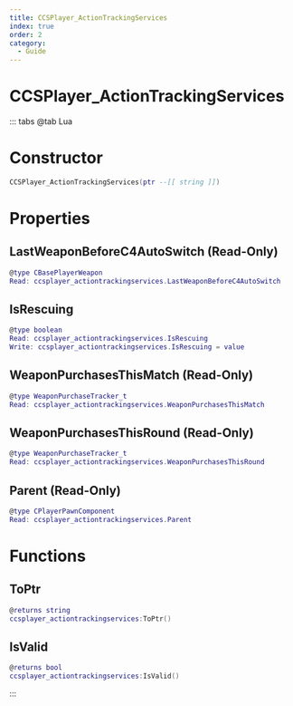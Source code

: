 ```yaml
---
title: CCSPlayer_ActionTrackingServices
index: true
order: 2
category:
  - Guide
---
```


# CCSPlayer_ActionTrackingServices

::: tabs
@tab Lua
# Constructor
```lua
CCSPlayer_ActionTrackingServices(ptr --[[ string ]])
```
# Properties
## LastWeaponBeforeC4AutoSwitch (Read-Only)
```lua
@type CBasePlayerWeapon
Read: ccsplayer_actiontrackingservices.LastWeaponBeforeC4AutoSwitch
```
## IsRescuing 
```lua
@type boolean
Read: ccsplayer_actiontrackingservices.IsRescuing
Write: ccsplayer_actiontrackingservices.IsRescuing = value
```
## WeaponPurchasesThisMatch (Read-Only)
```lua
@type WeaponPurchaseTracker_t
Read: ccsplayer_actiontrackingservices.WeaponPurchasesThisMatch
```
## WeaponPurchasesThisRound (Read-Only)
```lua
@type WeaponPurchaseTracker_t
Read: ccsplayer_actiontrackingservices.WeaponPurchasesThisRound
```
## Parent (Read-Only)
```lua
@type CPlayerPawnComponent
Read: ccsplayer_actiontrackingservices.Parent
```
# Functions
## ToPtr
```lua
@returns string
ccsplayer_actiontrackingservices:ToPtr()
```
## IsValid
```lua
@returns bool
ccsplayer_actiontrackingservices:IsValid()
```

:::